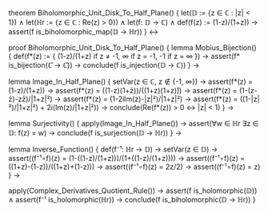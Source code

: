 theorem Biholomorphic_Unit_Disk_To_Half_Plane() {
  let(𝔻 := {z ∈ ℂ : |z| < 1}) ∧
  let(ℍr := {z ∈ ℂ : Re(z) > 0}) ∧
  let(f: 𝔻 → ℂ) ∧
  def(f(z) := (1-z)/(1+z)) →
  assert(f is_biholomorphic_map(𝔻 → ℍr))
} ↔

proof Biholomorphic_Unit_Disk_To_Half_Plane() {
  lemma Mobius_Bijection() {
    def(f*(z) := {
      (1-z)/(1+z) if z ≠ -1,
      ∞ if z = -1,
      -1 if z = ∞
    }) →
    assert(f* is_bijection(ℂ̄ → ℂ̄)) →
    conclude(f is_injection(𝔻 → ℂ))
  } →
  
  lemma Image_In_Half_Plane() {
    setVar(z ∈ ℂ, z ∉ {-1, ∞}) →
    assert(f*(z) = (1-z)/(1+z)) →
    assert(f*(z) = ((1-z)(1+z̄))/((1+z)(1+z)̄)) →
    assert(f*(z) = (1-(z-z̄)-zz̄)/|1+z|²) →
    assert(f*(z) = (1-2iIm(z)-|z|²)/|1+z|²) →
    assert(f*(z) = ((1-|z|²)/|1+z|²) + 2i(Im(z)/|1+z|²)) →
    conclude(Re(f*(z)) > 0 ↔ |z| < 1)
  } →
  
  lemma Surjectivity() {
    apply(Image_In_Half_Plane()) →
    assert(∀w ∈ ℍr ∃z ∈ 𝔻: f(z) = w) →
    conclude(f is_surjection(𝔻 → ℍr))
  } →
  
  lemma Inverse_Function() {
    def(f⁻¹: ℍr → 𝔻) →
    setVar(z ∈ 𝔻) →
    assert((f⁻¹∘f)(z) = (1-((1-z)/(1+z)))/(1+((1-z)/(1+z)))) →
    assert((f⁻¹∘f)(z) = ((1+z)-(1-z))/((1+z)+(1-z))) →
    assert((f⁻¹∘f)(z) = 2z/2) →
    assert((f⁻¹∘f)(z) = z)
  } →
  
  apply(Complex_Derivatives_Quotient_Rule()) →
  assert(f is_holomorphic(𝔻)) ∧
  assert(f⁻¹ is_holomorphic(ℍr)) →
  conclude(f is_biholomorphic(𝔻 → ℍr))
}